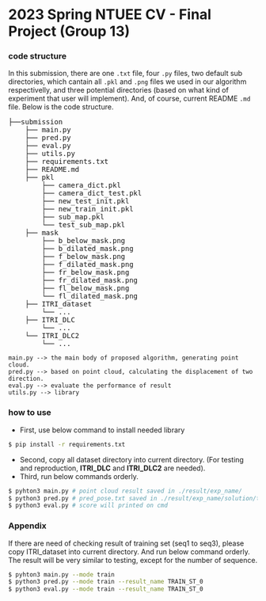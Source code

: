 # 2023 Spring NTUEE CV - Final Project (Group 13)
### code structure
In this submission, there are one `.txt` file, four `.py` files, two default sub directories, which cantain all `.pkl` and `.png` files we used in our algorithm respectivelly, and three potential directories (based on what kind of experiment that user will implement). And, of course, current README `.md` file. Below is the code structure.
<pre>
├──submission
    ├── main.py
    ├── pred.py
    ├── eval.py
    ├── utils.py
    ├── requirements.txt
    ├── README.md
    ├── pkl
        ├── camera_dict.pkl
        ├── camera_dict_test.pkl
        ├── new_test_init.pkl
        ├── new_train_init.pkl
        ├── sub_map.pkl
        └── test_sub_map.pkl
    ├── mask
        ├── b_below_mask.png
        ├── b_dilated_mask.png
        ├── f_below_mask.png
        ├── f_dilated_mask.png
        ├── fr_below_mask.png
        ├── fr_dilated_mask.png
        ├── fl_below_mask.png
        └── fl_dilated_mask.png
    ├── ITRI_dataset
        └── ...
    ├── ITRI_DLC
        └── ...
    └── ITRI_DLC2
        └── ...
</pre>


```
main.py --> the main body of proposed algorithm, generating point cloud.
pred.py --> based on point cloud, calculating the displacement of two direction.
eval.py --> evaluate the performance of result
utils.py --> library
```

### how to use
 * First, use below command to install needed library
```sh
$ pip install -r requirements.txt
```
* Second, copy all dataset directory into current directory. (For testing and reproduction, <b>ITRI_DLC</b> and <b>ITRI_DLC2</b> are needed).
* Third, run below commands orderly.
```sh
$ pyhton3 main.py # point cloud result saved in ./result/exp_name/
$ python3 pred.py # pred_pose.txt saved in ./result/exp_name/solution/test1 or test2/
$ python3 eval.py # score will printed on cmd
```

### Appendix
If there are need of checking result of training set (seq1 to seq3), please copy ITRI_dataset into current directory. And run below command orderly. The result will be very similar to testing, except for the number of sequence.
```sh
$ pyhton3 main.py --mode train
$ python3 pred.py --mode train --result_name TRAIN_ST_0
$ python3 eval.py --mode train --result_name TRAIN_ST_0
```